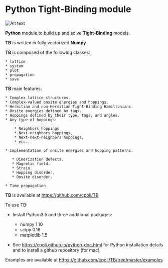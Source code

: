 Python Tight-Binding module
========================


![Alt text](https://github.com/cpoli/TB/blob/master/logoTB_.png)



**Python** module to build up and solve **Tight-Binding** models. 

**TB** is written in fully vectorized **Numpy**

**TB** is composed of the following classes:

    * lattice
    * system
    * plot
    * propagation
    * save


**TB** main features:

    * Complex lattice structures.
    * Complex-valued onsite energies and hoppings.
    * Hermitian and non-Hermitian Tight-Binding Hamiltonians.
    * Onsite energies defined by tags.
    * Hoppings defined by their type, tags, and angles.
    * Any type of hoppings:

        * Neighbors hoppings
        * Next-neighbors hoppings, 
        * Next-next-neighbors hoppings,
        * etc..

    * Implementation of onsite energies and hopping patterns:

       * Dimerization defects.
       * Magnetic field.
       * Strain.
       * Hopping disorder.
       * Onsite disorder.

    * Time propagation

**TB** is available at https://github.com/cpoli/TB


To use TB:

  * Install Python3.5 and three additional packages:

      * numpy 1.10
      * scipy 0.16
      * matplotlib 1.5

  * See https://cpoli.github.io/python-doc.html for Python installation details
      and to install a github repository (for mac).

Examples are available at https://github.com/cpoli/TB/tree/master/examples